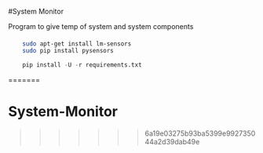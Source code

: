 #System Monitor

Program to give temp of system and system components



####
```bash
	sudo apt-get install lm-sensors
	sudo pip install pysensors
```

```python
	pip install -U -r requirements.txt 
```
=======
# System-Monitor
>>>>>>> 6a19e03275b93ba5399e992735044a2d39dab49e
